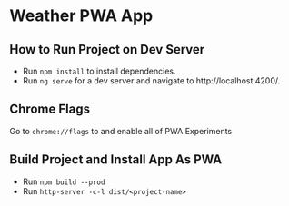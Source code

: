 # Weather PWA App

## How to Run Project on Dev Server

- Run `npm install` to install dependencies.
- Run `ng serve` for a dev server and navigate to http://localhost:4200/.

## Chrome Flags
Go to `chrome://flags` to and enable all of PWA Experiments

## Build Project and Install App As PWA

- Run `npm build --prod`
- Run `http-server -c-l dist/<project-name>`

